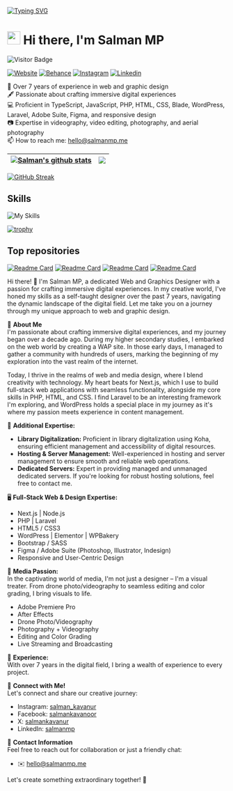 [![Typing SVG](https://readme-typing-svg.demolab.com?font=Raleway&weight=700&pause=1000&random=false&width=435&lines=Welcome+to+my+Stacks!;I'm+Salman;I'm+a+Web+Designer;I'm+a+Graphic+Designer)](https://git.io/typing-svg)
# <img src="https://raw.githubusercontent.com/iampavangandhi/iampavangandhi/master/gifs/Hi.gif" width="30px"> Hi there, I'm Salman MP

![Visitor Badge](https://visitor-badge.laobi.icu/badge?page_id=salmankavanur.visitor-badge&left_color=green&right_color=black&format=true)

[![Website](https://img.shields.io/badge/salmanmp.me-grey?style=for-the-badge&url=https%3A%2F%2Fsalmanmp.me)](https://salmanmp.me/)
[![Behance](https://img.shields.io/badge/Behance-blue?style=for-the-badge&logo=behance&logoColor=white&link=https://www.behance.net/salmanmp)](https://www.behance.net/salmanmp)
[![Instagram](https://img.shields.io/badge/Instagram-E4405F?style=for-the-badge&logo=instagram&logoColor=white&link=https://www.instagram.com/salman_kavanur)](https://www.instagram.com/salman_kavanur)
[![Linkedin](https://img.shields.io/badge/LinkedIn-blue?style=for-the-badge&logo=linkedin&labelColor=blue&link=https://www.linkedin.com/in/salmanmp/)](https://www.linkedin.com/in/salmanmp/)

:school: Over 7 years of experience in web and graphic design  
:fountain_pen: Passionate about crafting immersive digital experiences  
:computer: Proficient in TypeScript, JavaScript, PHP, HTML, CSS, Blade, WordPress, Laravel, Adobe Suite, Figma, and responsive design  
:camera: Expertise in videography, video editing, photography, and aerial photography  
:mailbox: How to reach me: <a href="mailto:mpsalman2011@gmail.com">hello@salmanmp.me</a>

| <a href="https://github.com/anuraghazra/github-readme-stats"><img align="center" src="https://github-readme-stats.vercel.app/api?username=salmankavanur&theme=github_dark&include_all_commits=true&show_icons=true&hide_border=true&hide=issues" alt="Salman's github stats" /></a> | <a href="https://github.com/anuraghazra/github-readme-stats"><img align="center" src="https://github-readme-stats.vercel.app/api/top-langs/?username=salmankavanur&theme=github_dark&layout=compact&hide_border=true" /></a> |
| ------------- | ------------- |

[![GitHub Streak](https://streak-stats.demolab.com/?user=salmankavanur&theme=github_dark)](https://git.io/streak-stats)

## Skills
![My Skills](https://skillicons.dev/icons?i=ts,js,php,html,css,nodejs,nextjs,laravel,wordpress,bootstrap,figma,ps,ai,pr,ae)


[![trophy](https://github-profile-trophy.vercel.app/?username=salmankavanur&theme=onedark)](https://github.com/ryo-ma/github-profile-trophy)

## Top repositories
[![Readme Card](https://github-readme-stats.vercel.app/api/pin/?username=salmankavanur&repo=maintanance-mode&theme=github_dark)](https://github.com/salmankavanur/maintanance-mode)
[![Readme Card](https://github-readme-stats.vercel.app/api/pin/?username=salmankavanur&repo=personal-portfolio&theme=github_dark)](https://github.com/salmankavanur/personal-portfolio)
[![Readme Card](https://github-readme-stats.vercel.app/api/pin/?username=salmankavanur&repo=coming-soon&theme=github_dark)](https://github.com/salmankavanur/coming-soon)
[![Readme Card](https://github-readme-stats.vercel.app/api/pin/?username=salmankavanur&repo=certificate&theme=github_dark)](https://github.com/salmankavanur/certificate)

Hi there! 👋 I'm Salman MP, a dedicated Web and Graphics Designer with a passion for crafting immersive digital experiences. In my creative world, I've honed my skills as a self-taught designer over the past 7 years, navigating the dynamic landscape of the digital field. Let me take you on a journey through my unique approach to web and graphic design.

🎨 **About Me**  
I'm passionate about crafting immersive digital experiences, and my journey began over a decade ago. During my higher secondary studies, I embarked on the web world by creating a WAP site. In those early days, I managed to gather a community with hundreds of users, marking the beginning of my exploration into the vast realm of the internet.

Today, I thrive in the realms of web and media design, where I blend creativity with technology. My heart beats for Next.js, which I use to build full-stack web applications with seamless functionality, alongside my core skills in PHP, HTML, and CSS. I find Laravel to be an interesting framework I'm exploring, and WordPress holds a special place in my journey as it's where my passion meets experience in content management.

💽 **Additional Expertise:**  
- **Library Digitalization:** Proficient in library digitalization using Koha, ensuring efficient management and accessibility of digital resources.  
- **Hosting & Server Management:** Well-experienced in hosting and server management to ensure smooth and reliable web operations.  
- **Dedicated Servers:** Expert in providing managed and unmanaged dedicated servers. If you're looking for robust hosting solutions, feel free to contact me.

🖥️ **Full-Stack Web & Design Expertise:**  
- Next.js | Node.js  
- PHP | Laravel  
- HTML5 / CSS3  
- WordPress | Elementor | WPBakery  
- Bootstrap / SASS  
- Figma / Adobe Suite (Photoshop, Illustrator, Indesign)  
- Responsive and User-Centric Design  

🎥 **Media Passion:**  
In the captivating world of media, I'm not just a designer – I'm a visual treater. From drone photo/videography to seamless editing and color grading, I bring visuals to life.  
- Adobe Premiere Pro  
- After Effects  
- Drone Photo/Videography  
- Photography + Videography  
- Editing and Color Grading  
- Live Streaming and Broadcasting  

🌟 **Experience:**  
With over 7 years in the digital field, I bring a wealth of experience to every project.

🚀 **Connect with Me!**  
Let's connect and share our creative journey:  
- Instagram: [salman_kavanur](https://www.instagram.com/salman_kavanur/)  
- Facebook: [salmankavanoor](https://www.facebook.com/salmankavanoor/)  
- X: [salmankavanur](https://www.twitter.com/salmankavanur/)  
- LinkedIn: [salmanmp](https://www.linkedin.com/in/salmanmp/)  

📧 **Contact Information**  
Feel free to reach out for collaboration or just a friendly chat:  
- ✉️ [hello@salmanmp.me](mailto:hello@salmanmp.me)  

Let's create something extraordinary together! 🚀
